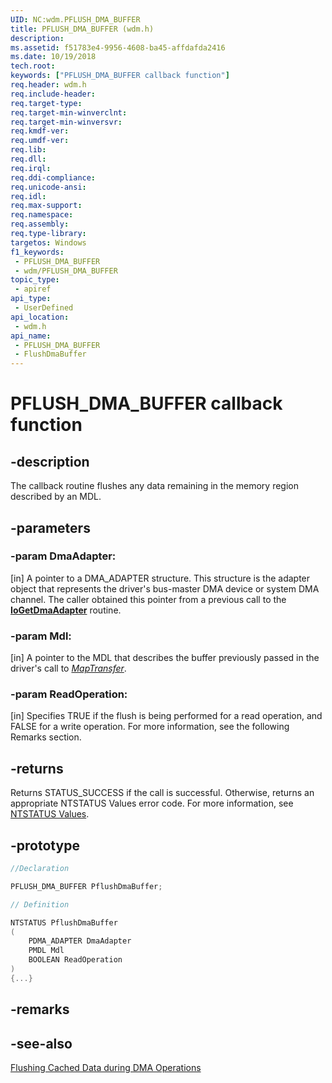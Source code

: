 ```yaml
---
UID: NC:wdm.PFLUSH_DMA_BUFFER
title: PFLUSH_DMA_BUFFER (wdm.h)
description: 
ms.assetid: f51783e4-9956-4608-ba45-affdafda2416
ms.date: 10/19/2018
tech.root: 
keywords: ["PFLUSH_DMA_BUFFER callback function"]
req.header: wdm.h
req.include-header: 
req.target-type: 
req.target-min-winverclnt: 
req.target-min-winversvr: 
req.kmdf-ver: 
req.umdf-ver: 
req.lib: 
req.dll: 
req.irql: 
req.ddi-compliance: 
req.unicode-ansi: 
req.idl: 
req.max-support: 
req.namespace: 
req.assembly: 
req.type-library: 
targetos: Windows
f1_keywords:
 - PFLUSH_DMA_BUFFER
 - wdm/PFLUSH_DMA_BUFFER
topic_type:
 - apiref
api_type:
 - UserDefined
api_location:
 - wdm.h
api_name:
 - PFLUSH_DMA_BUFFER
 - FlushDmaBuffer
---
```


# PFLUSH_DMA_BUFFER callback function


## -description

The callback routine flushes any data remaining in the memory region described by an MDL.

## -parameters

### -param DmaAdapter: 

[in] A pointer to a DMA_ADAPTER structure. This structure is the adapter object that represents the driver's bus-master DMA device or system DMA channel. The caller obtained this pointer from a previous call to the [**IoGetDmaAdapter**](nf-wdm-iogetdmaadapter.md) routine.

### -param Mdl: 

[in] A pointer to the MDL that describes the buffer previously passed in the driver's call to [*MapTransfer*](nc-wdm-pmap_transfer.md).

### -param ReadOperation: 

[in] Specifies TRUE if the flush is being performed for a read operation, and FALSE for a write operation. For more information, see the following Remarks section.

## -returns

Returns STATUS_SUCCESS if the call is successful. Otherwise, returns an appropriate NTSTATUS Values error code. For more information, see [NTSTATUS Values](/windows-hardware/drivers/kernel/ntstatus-values).

## -prototype

```cpp
//Declaration

PFLUSH_DMA_BUFFER PflushDmaBuffer; 

// Definition

NTSTATUS PflushDmaBuffer 
(
	PDMA_ADAPTER DmaAdapter
	PMDL Mdl
	BOOLEAN ReadOperation
)
{...}

```

## -remarks

## -see-also

[Flushing Cached Data during DMA Operations](/windows-hardware/drivers/kernel/flushing-cached-data-during-dma-operations)

